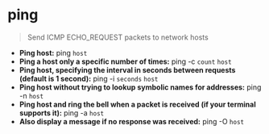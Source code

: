 # ping
> Send ICMP ECHO_REQUEST packets to network hosts
- **Ping host:**
ping `host`
- **Ping a host only a specific number of times:**
ping -c `count` `host`
- **Ping host, specifying the interval in seconds between requests (default is 1 second):**
ping -i `seconds` `host`
- **Ping host without trying to lookup symbolic names for addresses:**
ping -n `host`
- **Ping host and ring the bell when a packet is received (if your terminal supports it):**
ping -a `host`
- **Also display a message if no response was received:**
ping -O `host`
